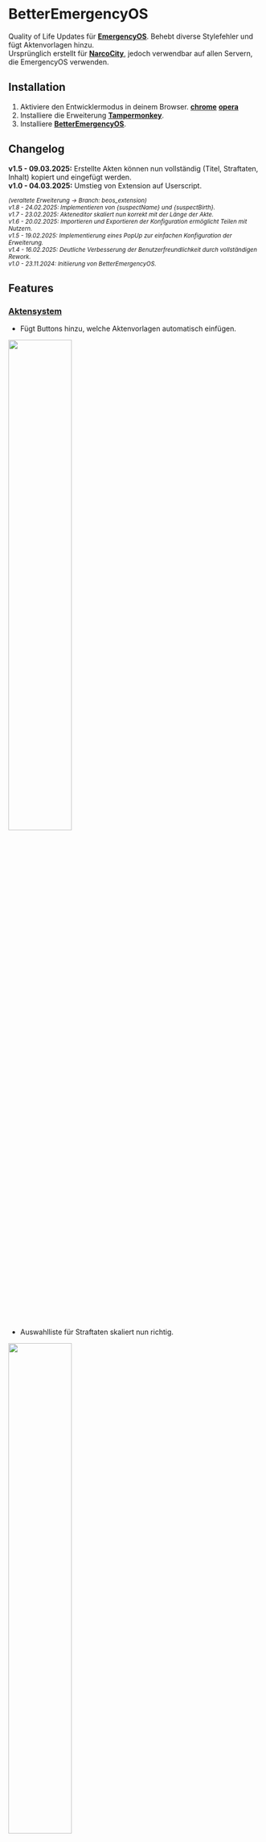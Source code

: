# BetterEmergencyOS

Quality of Life Updates für **[EmergencyOS](https://emergencyos.de)**. Behebt diverse Stylefehler und fügt Aktenvorlagen hinzu.\
Ursprünglich erstellt für **[NarcoCity](https://discord.gg/narcocity)**, jedoch verwendbar auf allen Servern, die EmergencyOS verwenden. 

## Installation

1. Aktiviere den Entwicklermodus in deinem Browser. **[chrome](https://support.google.com/chrome/a/answer/2714278?hl=de#:~:text=Rufen%20Sie%20chrome%3A%2F%2Fextensions,Sie%20rechts%20oben%20den%20Entwicklermodus.)** **[opera](https://help.opera.com/en/extensions/testing/#developer-mode)**
2. Installiere die Erweiterung **[Tampermonkey](https://www.tampermonkey.net/)**.
3. Installiere **[BetterEmergencyOS](https://raw.githubusercontent.com/Just2Ez/betteremergencyos/refs/heads/main/userscript/beos.user.js)**.

## Changelog

**v1.5 - 09.03.2025:** Erstellte Akten können nun vollständig (Titel, Straftaten, Inhalt) kopiert und eingefügt werden.\
**v1.0 - 04.03.2025:** Umstieg von Extension auf Userscript.

<sub>*(veraltete Erweiterung -> Branch: beos_extension)*\
*v1.8 - 24.02.2025: Implementieren von {suspectName} und {suspectBirth}.*\
*v1.7 - 23.02.2025: Akteneditor skaliert nun korrekt mit der Länge der Akte.*\
*v1.6 - 20.02.2025: Importieren und Exportieren der Konfiguration ermöglicht Teilen mit Nutzern.*\
*v1.5 - 19.02.2025: Implementierung eines PopUp zur einfachen Konfiguration der Erweiterung.*\
*v1.4 - 16.02.2025: Deutliche Verbesserung der Benutzerfreundlichkeit durch vollständigen Rework.*\
*v1.0 - 23.11.2024: Initiierung von BetterEmergencyOS.*

## Features

### <ins>Aktensystem</ins>

- Fügt Buttons hinzu, welche Aktenvorlagen automatisch einfügen.
  
<img src="https://i.imgur.com/kv2zYb8.png" width="50%">

- Auswahlliste für Straftaten skaliert nun richtig.

<img src="https://i.imgur.com/vALoLWe.png" width="50%">

- Akteneditor skaliert nun korrekt mit der Länge der Akte.

<img src="https://i.imgur.com/W52tQri.png" width="50%">

- Button zum Kopieren und Einfügen von erstellten Akten.

<img src="https://i.imgur.com/OKfxR2R.png" width="20%">

### <ins>Ticketsystem</ins>

- Auswahlliste für Straftaten skaliert nun richtig.

<img src="https://i.imgur.com/zU00nKD.png" width="50%">

## Konfiguration

Die Konfiguration findet über das integrierte PopUp statt.

**1. Öffnen der Einstellungen über das Kronensymbol.**

<img src="https://i.imgur.com/D3QDTSX.png" width="20%">

<img src="https://i.imgur.com/j8KkUUk.png">

**2. Das Menü ermöglicht diverse Anpassungen.**

<img src="https://i.imgur.com/VlFdJzk.png" width="50%">

### <ins>Akten</ins>
Aktenvorlagen können erstellt und anschließend als Vorlage abgespeichert werden.

**`buttonName`**: Der Name des Buttons. (Beispiel: *"FIB Schnellakte"*)

<img src="https://i.imgur.com/JIOaeMv.png" width="15%">

**`template`**: Die Vorlage, welche im Aktensystem kopiert wurde.

<img src="https://i.imgur.com/mUZwS8e.png" width="15%">

> [!NOTE]
> Weitere Aktenvorlagen können nach belieben erstellt werden und können sämtliche Parameter enthalten.

### <ins>Parameter</ins>
Parameter sind innerhalb der Aktenvorlagen (mehrfach) verwendbar und werden mit dem hinterlegten Wert ersetzt.

**`{dienstnummer}`**: Der Platzhalter für den Parameter. (Beispiel: *"Meine Dienstnummer ist {dienstnummer}."* -> *"Meine Dienstnummer ist FIB-XX."*)

Folgende Parameter sind dauerhaft verwendbar und werde automatisch aktualisiert:

- **`{datum}`**: Aktuelles Datum. Format: "DD.MM.YYYY"
- **`{zeit}`**: Aktuelle Uhrzeit. Format: "hh:mm"
- **`{suspectName}`**: Name des Tatverdächtigen. Format: "Vorname Nachname"
- **`{suspectBirth}`**: Geburtsdatum des Tatverdächtigen. Format: "DD.MM.YYYY"

> [!NOTE]
> Weitere Parameter können nach belieben erstellt werden und sind anschließend in den Aktenvorlagen verwendbar.

### <ins>Einstellungen</ins>

- **`Parameter aktiviert`**: Falls aktiviert, werden die Parameter in einer Aktenvorlage mit den oben hinterlegten Werten ersetzt. Hilfreich für das Erstellen von eigenen Aktenvorlagen.
- **`LOAD FROM INPUT`**: Lädt die darüber eingefügte Konfiguration. Ermöglicht das Laden einer Konfiguration eines anderen Nutzer.\
  (***ACHTUNG**: Ausschließlich über `EXPORT TO CLIPBOARD` exportierte Konfigurationen sind einfügbar.*)
- **`EXPORT TO CLIPBOARD`**: Kopiert die aktuell gespeicherte Konfiguration in die Zwischenablage. Ermöglicht das Teilen der Konfiguration mit anderen Nutzern.

## Contact

**Fehler entdeckt? Fehlende Features? Fragen?**

<ins>Discord</ins>: **`_just2ez`**
